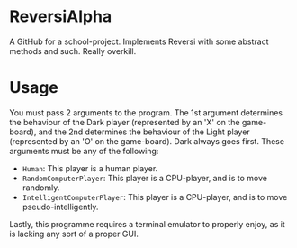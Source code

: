 # ReversiAlpha
A GitHub for a school-project.  Implements Reversi with some abstract methods and such.  Really overkill.  

# Usage
You must pass 2 arguments to the program.  The 1st argument determines the behaviour of the Dark player (represented by an 'X' on the game-board), and the 2nd determines the behaviour of the Light player (represented by an 'O' on the game-board).  Dark always goes first.  These arguments must be any of the following:  
* <code>Human</code>:  This player is a human player.  
* <code>RandomComputerPlayer</code>:  This player is a CPU-player, and is to move randomly.  
* <code>IntelligentComputerPlayer</code>:  This player is a CPU-player, and is to move pseudo-intelligently.  

Lastly, this programme requires a terminal emulator to properly enjoy, as it is lacking any sort of a proper GUI.  
